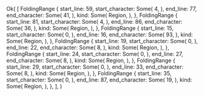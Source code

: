 Ok(
    [
        FoldingRange {
            start_line: 59,
            start_character: Some(
                4,
            ),
            end_line: 77,
            end_character: Some(
                41,
            ),
            kind: Some(
                Region,
            ),
        },
        FoldingRange {
            start_line: 81,
            start_character: Some(
                4,
            ),
            end_line: 86,
            end_character: Some(
                36,
            ),
            kind: Some(
                Region,
            ),
        },
        FoldingRange {
            start_line: 15,
            start_character: Some(
                0,
            ),
            end_line: 16,
            end_character: Some(
                93,
            ),
            kind: Some(
                Region,
            ),
        },
        FoldingRange {
            start_line: 19,
            start_character: Some(
                0,
            ),
            end_line: 22,
            end_character: Some(
                8,
            ),
            kind: Some(
                Region,
            ),
        },
        FoldingRange {
            start_line: 24,
            start_character: Some(
                0,
            ),
            end_line: 27,
            end_character: Some(
                8,
            ),
            kind: Some(
                Region,
            ),
        },
        FoldingRange {
            start_line: 29,
            start_character: Some(
                0,
            ),
            end_line: 33,
            end_character: Some(
                8,
            ),
            kind: Some(
                Region,
            ),
        },
        FoldingRange {
            start_line: 35,
            start_character: Some(
                0,
            ),
            end_line: 87,
            end_character: Some(
                19,
            ),
            kind: Some(
                Region,
            ),
        },
    ],
)